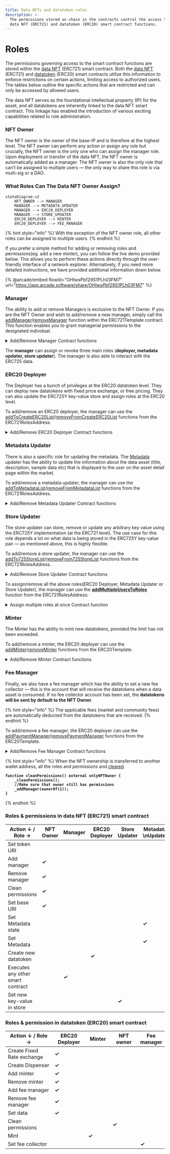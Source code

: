 ```yaml
---
title: Data NFTs and datatoken roles
description: >-
  The permissions stored on chain in the contracts control the access to the
  data NFT (ERC721) and datatoken (ERC20) smart contract functions.
---
```


# Roles

The permissions governing access to the smart contract functions are stored within the [data NFT](data-nfts.md) (ERC721) smart contract. Both the [data NFT](data-nfts.md) (ERC721) and [datatoken](datatokens.md) (ERC20) smart contracts utilize this information to enforce restrictions on certain actions, limiting access to authorized users. The tables below outline the specific actions that are restricted and can only be accessed by allowed users.

The data NFT serves as the foundational intellectual property (IP) for the asset, and all datatokens are inherently linked to the data NFT smart contract. This linkage has enabled the introduction of various exciting capabilities related to role administration.&#x20;

### NFT Owner

The NFT owner is the owner of the base-IP and is therefore at the highest level. The NFT owner can perform any action or assign any role but crucially, the NFT owner is the only one who can assign the manager role. Upon deployment or transfer of the data NFT, the NFT owner is automatically added as a manager. The NFT owner is also the only role that can’t be assigned to multiple users — the only way to share this role is via multi-sig or a DAO.

### What Roles Can The Data NFT Owner Assign?

```mermaid
stateDiagram-v2
    NFT_OWNER --> MANAGER
    MANAGER --> METADATA_UPDATER
    MANAGER --> ERC20_DEPLOYER
    MANAGER --> STORE_UPDATER
    ERC20_DEPLOYER --> MINTER
    ERC20_DEPLOYER --> FEE_MANAGER
```

{% hint style="info" %}
With the exception of the NFT owner role, all other roles can be assigned to multiple users.
{% endhint %}

If you prefer a simple method for adding or removing roles and permissions(eg. add a new minter), you can follow the live demo provided below. This allows you to perform these actions directly through the user-friendly interface of a network explorer. Alternatively, if you need more detailed instructions, we have provided additional information down below.

{% @arcade/embed flowId="OHlwsPbf29S1PLh03FM7" url="https://app.arcade.software/share/OHlwsPbf29S1PLh03FM7" %}

### Manager

The ability to add or remove Managers is exclusive to the NFT Owner. If you are the NFT Owner and wish to add/remove a new manager, simply call the [addManager](https://github.com/oceanprotocol/contracts/blob/9e29194d910f28a4f0ef17ce6dc8a70741f63309/contracts/templates/ERC721Template.sol#L426)/[removeManager](https://github.com/oceanprotocol/contracts/blob/9e29194d910f28a4f0ef17ce6dc8a70741f63309/contracts/templates/ERC721Template.sol#L438) function within the ERC721Template contract. This function enables you to grant managerial permissions to the designated individual.

<details>

<summary>Add/Remove Manager Contract functions</summary>

```solidity
/**
* @dev addManager
*      Only NFT Owner can add a new manager (Roles admin)
*      There can be multiple minters
* @param _managerAddress new manager address
*/

function addManager(address _managerAddress) external onlyNFTOwner {
       _addManager(_managerAddress);
}

/**
* @dev removeManager
*      Only NFT Owner can remove a manager (Roles admin)
*      There can be multiple minters
* @param _managerAddress new manager address
*/
function removeManager(address _managerAddress) external onlyNFTOwner {
        _removeManager(_managerAddress);
}
```

</details>

The **manager** can assign or revoke three main roles (**deployer, metadata updater, store updater**). The manager is also able to interact with the ERC725 data.

### ERC20 Deployer

The Deployer has a bunch of privileges at the ERC20 datatoken level. They can deploy new datatokens with fixed price exchange, or free pricing. They can also update the ERC725Y key-value store and assign roles at the ERC20 level.

To add/remove an ERC20 deployer, the manager can use the [addToCreateERC20List](https://github.com/oceanprotocol/contracts/blob/9e29194d910f28a4f0ef17ce6dc8a70741f63309/contracts/utils/ERC721RolesAddress.sol#L111)/[removeFromCreateERC20List](https://github.com/oceanprotocol/contracts/blob/9e29194d910f28a4f0ef17ce6dc8a70741f63309/contracts/utils/ERC721RolesAddress.sol#L129) functions from the ERC721RolesAddress.

<details>

<summary>Add/Remove ERC20 Deployer Contract functions</summary>

```solidity
/**
* @dev addToCreateERC20List
*      Adds deployERC20 role to an user.
*      It can be called only by a manager
* @param _allowedAddress user address
*/
function addToCreateERC20List(address _allowedAddress) public onlyManager {
    _addToCreateERC20List(_allowedAddress);
}

/**
* @dev removeFromCreateERC20List
*      Removes deployERC20 role from an user.
*      It can be called by a manager or by the same user, if he already has deployERC20 role
* @param _allowedAddress user address
*/
function removeFromCreateERC20List(address _allowedAddress) public {
        if(permissions[msg.sender].manager == true ||
        (msg.sender == _allowedAddress && permissions[msg.sender].deployERC20 == true)
        ){
            Roles storage user = permissions[_allowedAddress];
            user.deployERC20 = false;
            emit RemovedFromCreateERC20List(_allowedAddress,msg.sender,block.timestamp,block.number);
            _SafeRemoveFromAuth(_allowedAddress);
        }
        else{
            revert("ERC721RolesAddress: Not enough permissions to remove from ERC20List");
        }
}
```

</details>

### Metadata Updater

There is also a specific role for updating the metadata. The [Metadata](metadata.md) updater has the ability to update the information about the data asset (title, description, sample data etc) that is displayed to the user on the asset detail page within the market.

To add/remove a metadata updater, the manager can use the [addToMetadataList](https://github.com/oceanprotocol/contracts/blob/9e29194d910f28a4f0ef17ce6dc8a70741f63309/contracts/utils/ERC721RolesAddress.sol#L164)/[removeFromMetadataList](https://github.com/oceanprotocol/contracts/blob/9e29194d910f28a4f0ef17ce6dc8a70741f63309/contracts/utils/ERC721RolesAddress.sol#L183) functions from the ERC721RolesAddress.

<details>

<summary>Add/Remove Metadata Updater Contract functions</summary>

```solidity
/**
* @dev addToMetadataList
*      Adds metadata role to an user.
*      It can be called only by a manager
* @param _allowedAddress user address
*/
function addToMetadataList(address _allowedAddress) public onlyManager {
    _addToMetadataList(_allowedAddress);
}


/**
* @dev removeFromMetadataList
*      Removes metadata role from an user.
*      It can be called by a manager or by the same user, if he already has metadata role
* @param _allowedAddress user address
*/
function removeFromMetadataList(address _allowedAddress) public {
        if(permissions[msg.sender].manager == true ||
        (msg.sender == _allowedAddress && permissions[msg.sender].updateMetadata == true)
        ){
        Roles storage user = permissions[_allowedAddress];
        user.updateMetadata = false;    
        emit RemovedFromMetadataList(_allowedAddress,msg.sender,block.timestamp,block.number);
        _SafeRemoveFromAuth(_allowedAddress);
    }
    else{
        revert("ERC721RolesAddress: Not enough permissions to remove from metadata list");
    }
}
```

</details>

### Store Updater

The store updater can store, remove or update any arbitrary key value using the ERC725Y implementation (at the ERC721 level). The use case for this role depends a lot on what data is being stored in the ERC725Y key-value pair — as mentioned above, this is highly flexible.

To add/remove a store updater, the manager can use the [addTo725StoreList](https://github.com/oceanprotocol/contracts/blob/9e29194d910f28a4f0ef17ce6dc8a70741f63309/contracts/utils/ERC721RolesAddress.sol#L61)/[removeFrom725StoreList](https://github.com/oceanprotocol/contracts/blob/9e29194d910f28a4f0ef17ce6dc8a70741f63309/contracts/utils/ERC721RolesAddress.sol#L76) functions from the ERC721RolesAddress.

<details>

<summary>Add/Remove Store Updater Contract functions</summary>

```solidity
/**
* @dev addTo725StoreList
*      Adds store role to an user.
*      It can be called only by a manager
* @param _allowedAddress user address
*/
function addTo725StoreList(address _allowedAddress) public onlyManager {
        if(_allowedAddress != address(0)){
            Roles storage user = permissions[_allowedAddress];
            user.store = true;
            _pushToAuth(_allowedAddress);
            emit AddedTo725StoreList(_allowedAddress,msg.sender,block.timestamp,block.number);
        }
}

/**
* @dev removeFrom725StoreList
*      Removes store role from an user.
*      It can be called by a manager or by the same user, if he already has store role
* @param _allowedAddress user address
*/
function removeFrom725StoreList(address _allowedAddress) public {
        if(permissions[msg.sender].manager == true ||
        (msg.sender == _allowedAddress && permissions[msg.sender].store == true)
        ){
            Roles storage user = permissions[_allowedAddress];
            user.store = false;
            emit RemovedFrom725StoreList(_allowedAddress,msg.sender,block.timestamp,block.number);
            _SafeRemoveFromAuth(_allowedAddress);
        }
        else{
            revert("ERC721RolesAddress: Not enough permissions to remove from 725StoreList");
        }
}
```

</details>



To assign/remove all the above roles(ERC20 Deployer, Metadata Updater or Store Updater), the manager can use the [**addMultipleUsersToRoles**](https://github.com/oceanprotocol/contracts/blob/9e29194d910f28a4f0ef17ce6dc8a70741f63309/contracts/utils/ERC721RolesAddress.sol#L268) function from the ERC721RolesAddress:

<details>

<summary>Assign multiple roles at once Contract function</summary>

```solidity
/**
* @dev addMultipleUsersToRoles
*      Add multiple users to multiple roles
* @param addresses Array of addresses
* @param roles Array of coresponding roles
*/
function addMultipleUsersToRoles(address[] memory addresses, RolesType[] memory roles) external onlyManager {
		require(addresses.length == roles.length && roles.length>0 && roles.length<50, "Invalid array size");
         uint256 i;
         for(i=0; i<roles.length; i++){
             if(addresses[i] != address(0)){
		Roles storage user = permissions[addresses[i]];
		if(roles[i] == RolesType.Manager) {
		     user.manager = true;
		     emit AddedManager(addresses[i],msg.sender,block.timestamp,block.number);
		}
		if(roles[i] == RolesType.DeployERC20) {
		     user.deployERC20 = true;
		     emit AddedToCreateERC20List(addresses[i],msg.sender,block.timestamp,block.number);
		}
		if(roles[i] == RolesType.UpdateMetadata) {
		      user.updateMetadata = true;
		      emit AddedToMetadataList(addresses[i],msg.sender,block.timestamp,block.number);
		}
		if(roles[i] == RolesType.Store) {
		      user.store = true;
		      emit AddedTo725StoreList(addresses[i],msg.sender,block.timestamp,block.number);
		}
		_pushToAuth(addresses[i]);
              }
         }
}

```

</details>

### Minter

The Minter has the ability to mint new datatokens, provided the limit has not been exceeded.&#x20;

To add/remove a minter, the ERC20 deployer can use the [addMinter](https://github.com/oceanprotocol/contracts/blob/9e29194d910f28a4f0ef17ce6dc8a70741f63309/contracts/templates/ERC20Template.sol#L617)/[removeMinter](https://github.com/oceanprotocol/contracts/blob/9e29194d910f28a4f0ef17ce6dc8a70741f63309/contracts/templates/ERC20Template.sol#L628) functions from the ERC20Template.

<details>

<summary>Add/Remove Minter Contract functions</summary>

```solidity
/**
* @dev addMinter
*      Only ERC20Deployer (at 721 level) can update.
*      There can be multiple minters
* @param _minter new minter address
*/

function addMinter(address _minter) external onlyERC20Deployer {
        _addMinter(_minter);
}

/**
* @dev removeMinter
*      Only ERC20Deployer (at 721 level) can update.
*      There can be multiple minters
* @param _minter minter address to remove
*/

function removeMinter(address _minter) external onlyERC20Deployer {
        _removeMinter(_minter);
}
```

</details>

### Fee Manager

Finally, we also have a fee manager which has the ability to set a new fee collector — this is the account that will receive the datatokens when a data asset is consumed. If no fee collector account has been set, the **datatokens will be sent by default to the NFT Owner**.&#x20;

{% hint style="info" %}
The applicable fees (market and community fees) are automatically deducted from the datatokens that are received.
{% endhint %}

To add/remove a fee manager, the ERC20 deployer can use the [addPaymentManager](https://github.com/oceanprotocol/contracts/blob/9e29194d910f28a4f0ef17ce6dc8a70741f63309/contracts/templates/ERC20Template.sol#L639)/[removePaymentManager](https://github.com/oceanprotocol/contracts/blob/9e29194d910f28a4f0ef17ce6dc8a70741f63309/contracts/templates/ERC20Template.sol#L653) functions from the ERC20Template.

<details>

<summary>Add/Remove Fee Manager Contract functions</summary>

```solidity
/**
* @dev addPaymentManager (can set who's going to collect fee when consuming orders)
*      Only ERC20Deployer (at 721 level) can update.
*      There can be multiple paymentCollectors
* @param _paymentManager new minter address
*/
function addPaymentManager(address _paymentManager) external onlyERC20Deployer
{
        _addPaymentManager(_paymentManager);
}

/**
* @dev removePaymentManager
*      Only ERC20Deployer (at 721 level) can update.
*      There can be multiple paymentManagers
* @param _paymentManager _paymentManager address to remove
*/

function removePaymentManager(address _paymentManager) external onlyERC20Deployer
{
        _removePaymentManager(_paymentManager);
}
```

</details>

{% hint style="info" %}
When the NFT ownership is transferred to another wallet address, all the roles and permissions and [cleared](https://github.com/oceanprotocol/contracts/blob/9e29194d910f28a4f0ef17ce6dc8a70741f63309/contracts/templates/ERC721Template.sol#L511).

<pre class="language-solidity"><code class="lang-solidity"><strong>function cleanPermissions() external onlyNFTOwner {
</strong><strong>    _cleanPermissions();
</strong><strong>    //Make sure that owner still has permissions
</strong><strong>    _addManager(ownerOf(1));
</strong><strong>}   
</strong></code></pre>
{% endhint %}

### Roles & permissions in data NFT (ERC721) smart contract

<table><thead><tr><th width="255">Action ↓ / Role →</th><th width="121">NFT Owner</th><th width="102">Manager</th><th width="160">ERC20 Deployer</th><th width="160">Store Updater</th><th width="160">Metadata \nUpdater</th></tr></thead><tbody><tr><td>Set token URI</td><td></td><td></td><td></td><td></td><td></td></tr><tr><td>Add manager</td><td><strong>✓</strong></td><td></td><td></td><td></td><td></td></tr><tr><td>Remove manager</td><td><strong>✓</strong></td><td></td><td></td><td></td><td></td></tr><tr><td>Clean permissions</td><td><strong>✓</strong></td><td></td><td></td><td></td><td></td></tr><tr><td>Set base URI</td><td><strong>✓</strong></td><td></td><td></td><td></td><td></td></tr><tr><td>Set Metadata state</td><td></td><td></td><td></td><td></td><td><strong>✓</strong></td></tr><tr><td>Set Metadata</td><td></td><td></td><td></td><td></td><td><strong>✓</strong></td></tr><tr><td>Create new datatoken</td><td></td><td></td><td><strong>✓</strong></td><td></td><td></td></tr><tr><td>Executes any other smart contract</td><td></td><td><strong>✓</strong></td><td></td><td></td><td></td></tr><tr><td>Set new key-value in store</td><td></td><td></td><td></td><td><strong>✓</strong></td><td></td></tr></tbody></table>

### Roles & permission in datatoken (ERC20) smart contract

<table><thead><tr><th width="263">Action ↓ / Role →</th><th width="155">ERC20 Deployer</th><th width="93">Minter</th><th width="144">NFT owner</th><th>Fee manager</th></tr></thead><tbody><tr><td>Create Fixed Rate exchange</td><td><strong>✓</strong></td><td></td><td></td><td></td></tr><tr><td>Create Dispenser</td><td><strong>✓</strong></td><td></td><td></td><td></td></tr><tr><td>Add minter</td><td><strong>✓</strong></td><td></td><td></td><td></td></tr><tr><td>Remove minter</td><td><strong>✓</strong></td><td></td><td></td><td></td></tr><tr><td>Add fee manager</td><td><strong>✓</strong></td><td></td><td></td><td></td></tr><tr><td>Remove fee manager</td><td><strong>✓</strong></td><td></td><td></td><td></td></tr><tr><td>Set data</td><td><strong>✓</strong></td><td></td><td></td><td></td></tr><tr><td>Clean permissions</td><td></td><td></td><td><strong>✓</strong></td><td></td></tr><tr><td>Mint</td><td></td><td><strong>✓</strong></td><td></td><td></td></tr><tr><td>Set fee collector</td><td></td><td></td><td></td><td><strong>✓</strong></td></tr></tbody></table>
